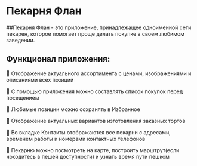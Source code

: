# Пекарня Флан

##Пекарня Флан - это приложение, принадлежащее одноименной сети пекарен, которое помогает проще делать покупке в своем любимом
заведении.

## Функционал приложения: 

:black_square_button: Отображение актуального ассортимента с ценами, изображениями и описаниями всех позиций

:black_square_button: С помощью приложения можно составлять список покупок перед посещением

:black_square_button: Любимые позиции можно сохранять в Избранное

:black_square_button: Отображение актуальных вариантов изготовления заказных тортов

:black_square_button: Во вкладке Контакты отображаются все пекарни с адресами, временем работы и номерами контактных телефонов

:black_square_button: Пекарню можно посмотреть на карте, построить марштрут(если ноходитесь в пешей доступности) и узнать время
пути пешком
